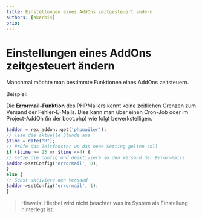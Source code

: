 ```yaml
---
title: Einstellungen eines AddOns zeitgesteuert ändern
authors: [skerbis]
prio:
---
```


# Einstellungen eines AddOns zeitgesteuert ändern

Manchmal möchte man bestimmte Funktionen eines AddOns zeitsteuern. 

Beispiel: 

Die **Errormail-Funktion** des PHPMailers kennt keine zeitlichen Grenzen zum Versand der Fehler-E-Mails. Dies kann man über einen Cron-Job oder im Project-AddOn (in der boot.php) wie folgt bewerkstelligen. 


```php 
$addon = rex_addon::get('phpmailer');
// lese die aktuelle Stunde aus
$time = date("H");
// Prüfe das Zeitfenster wo das neue Setting gelten soll
if ($time >= 23 or $time <=4) {
// setze die config und deaktiviere so den Versand der Error-Mails. 
$addon->setConfig('errormail', 0);
}
else {
// Sonst aktiviere den Versand
$addon->setConfig('errormail', 1);
}
```

> Hinweis: Hierbei wird nicht beachtet was im System als Einstellung hinterlegt ist. 
